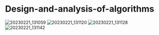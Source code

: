 # Design-and-analysis-of-algorithms
![20230221_131059](https://user-images.githubusercontent.com/125014086/220303315-152d2d89-bd3d-400a-a7a3-0cd5b99e4f81.jpg)
![20230221_131120](https://user-images.githubusercontent.com/125014086/220303338-5c7fd35e-6d1f-4123-ad71-8089d5cda89e.jpg)
![20230221_131128](https://user-images.githubusercontent.com/125014086/220303393-3cb998c9-3e21-4854-8a49-dc7f59b51641.jpg)
![20230221_131142](https://user-images.githubusercontent.com/125014086/220303419-24f5bbdc-efee-4e92-9cec-8eb53205c46c.jpg)

